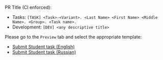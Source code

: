 PR Title (CI enforced):
- Tasks: `[TASK] <Task>-<Variant>. <Last Name> <First Name> <Middle Name>. <Group>. <Task name>.`
- Development: `[DEV] <any descriptive title>`

<!-- Solution for PR template choice: https://stackoverflow.com/a/75030350/24543008 -->

Please go to the `Preview` tab and select the appropriate template:

* [Submit Student task (English)](?expand=1&template=task_submission_en.md)
* [Submit Student task (Russian)](?expand=1&template=task_submission_ru.md)
